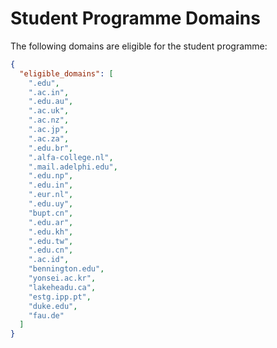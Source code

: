 # Student Programme Domains

The following domains are eligible for the student programme:

```json
{
  "eligible_domains": [
    ".edu",
    ".ac.in",
    ".edu.au",
    ".ac.uk",
    ".ac.nz",
    ".ac.jp",
    ".ac.za",
    ".edu.br",
    ".alfa-college.nl",
    ".mail.adelphi.edu",
    ".edu.np",
    ".edu.in",
    ".eur.nl",
    ".edu.uy",
    "bupt.cn",
    ".edu.ar",
    ".edu.kh",
    ".edu.tw",
    ".edu.cn",
    ".ac.id",
    "bennington.edu",
    "yonsei.ac.kr",
    "lakeheadu.ca",
    "estg.ipp.pt",
    "duke.edu",
    "fau.de"
  ]
}
